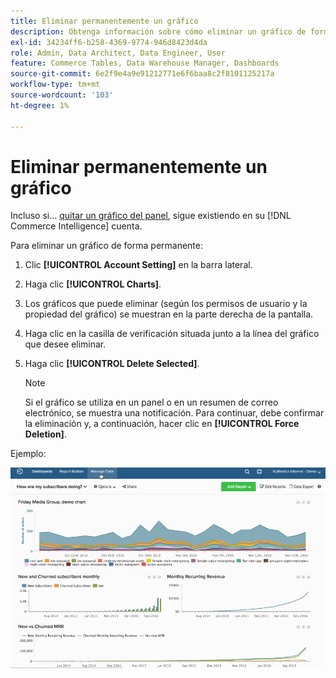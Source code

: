 ```yaml
---
title: Eliminar permanentemente un gráfico
description: Obtenga información sobre cómo eliminar un gráfico de forma permanente.
exl-id: 34234ff6-b258-4369-9774-946d8423d4da
role: Admin, Data Architect, Data Engineer, User
feature: Commerce Tables, Data Warehouse Manager, Dashboards
source-git-commit: 6e2f9e4a9e91212771e6f6baa8c2f8101125217a
workflow-type: tm+mt
source-wordcount: '103'
ht-degree: 1%

---
```


# Eliminar permanentemente un gráfico

Incluso si... [quitar un gráfico del panel](../../data-user/dashboards/remove-charts-dashboard.md), sigue existiendo en su [!DNL Commerce Intelligence] cuenta.

Para eliminar un gráfico de forma permanente:

1. Clic **[!UICONTROL Account Setting]** en la barra lateral.

1. Haga clic **[!UICONTROL Charts]**.

1. Los gráficos que puede eliminar (según los permisos de usuario y la propiedad del gráfico) se muestran en la parte derecha de la pantalla.

1. Haga clic en la casilla de verificación situada junto a la línea del gráfico que desee eliminar.

1. Haga clic **[!UICONTROL Delete Selected]**.

   >[!NOTE]
   >
   >Si el gráfico se utiliza en un panel o en un resumen de correo electrónico, se muestra una notificación. Para continuar, debe confirmar la eliminación y, a continuación, hacer clic en **[!UICONTROL Force Deletion]**.

Ejemplo:

![eliminación de un gráfico](../../assets/deletechart.gif)<!--{: width="630" height="402"}-->
